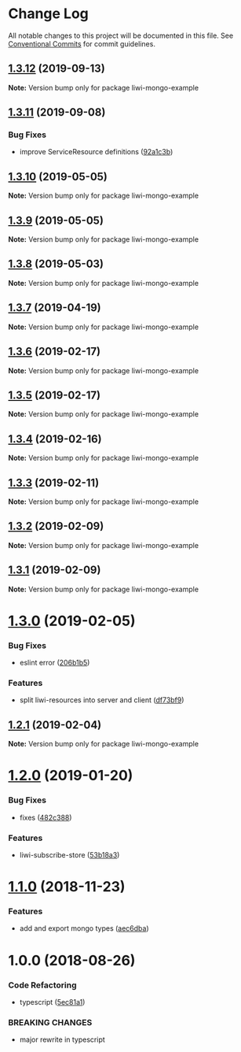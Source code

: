 # Change Log

All notable changes to this project will be documented in this file.
See [Conventional Commits](https://conventionalcommits.org) for commit guidelines.

## [1.3.12](https://github.com/liwijs/liwi/compare/liwi-mongo-example@1.3.11...liwi-mongo-example@1.3.12) (2019-09-13)

**Note:** Version bump only for package liwi-mongo-example





## [1.3.11](https://github.com/liwijs/liwi/compare/liwi-mongo-example@1.3.10...liwi-mongo-example@1.3.11) (2019-09-08)


### Bug Fixes

* improve ServiceResource definitions ([92a1c3b](https://github.com/liwijs/liwi/commit/92a1c3b))





## [1.3.10](https://github.com/liwijs/liwi/compare/liwi-mongo-example@1.3.9...liwi-mongo-example@1.3.10) (2019-05-05)

**Note:** Version bump only for package liwi-mongo-example





## [1.3.9](https://github.com/liwijs/liwi/compare/liwi-mongo-example@1.3.8...liwi-mongo-example@1.3.9) (2019-05-05)

**Note:** Version bump only for package liwi-mongo-example





## [1.3.8](https://github.com/liwijs/liwi/compare/liwi-mongo-example@1.3.7...liwi-mongo-example@1.3.8) (2019-05-03)

**Note:** Version bump only for package liwi-mongo-example





## [1.3.7](https://github.com/liwijs/liwi/compare/liwi-mongo-example@1.3.6...liwi-mongo-example@1.3.7) (2019-04-19)

**Note:** Version bump only for package liwi-mongo-example





## [1.3.6](https://github.com/liwijs/liwi/compare/liwi-mongo-example@1.3.5...liwi-mongo-example@1.3.6) (2019-02-17)

**Note:** Version bump only for package liwi-mongo-example





## [1.3.5](https://github.com/liwijs/liwi/compare/liwi-mongo-example@1.3.4...liwi-mongo-example@1.3.5) (2019-02-17)

**Note:** Version bump only for package liwi-mongo-example





## [1.3.4](https://github.com/liwijs/liwi/compare/liwi-mongo-example@1.3.3...liwi-mongo-example@1.3.4) (2019-02-16)

**Note:** Version bump only for package liwi-mongo-example





## [1.3.3](https://github.com/liwijs/liwi/compare/liwi-mongo-example@1.3.2...liwi-mongo-example@1.3.3) (2019-02-11)

**Note:** Version bump only for package liwi-mongo-example





## [1.3.2](https://github.com/liwijs/liwi/compare/liwi-mongo-example@1.3.1...liwi-mongo-example@1.3.2) (2019-02-09)

**Note:** Version bump only for package liwi-mongo-example





## [1.3.1](https://github.com/liwijs/liwi/compare/liwi-mongo-example@1.3.0...liwi-mongo-example@1.3.1) (2019-02-09)

**Note:** Version bump only for package liwi-mongo-example





# [1.3.0](https://github.com/liwijs/liwi/compare/liwi-mongo-example@1.2.1...liwi-mongo-example@1.3.0) (2019-02-05)


### Bug Fixes

* eslint error ([206b1b5](https://github.com/liwijs/liwi/commit/206b1b5))


### Features

* split liwi-resources into server and client ([df73bf9](https://github.com/liwijs/liwi/commit/df73bf9))





## [1.2.1](https://github.com/liwijs/liwi/compare/liwi-mongo-example@1.2.0...liwi-mongo-example@1.2.1) (2019-02-04)

**Note:** Version bump only for package liwi-mongo-example





# [1.2.0](https://github.com/liwijs/liwi/compare/liwi-mongo-example@1.1.0...liwi-mongo-example@1.2.0) (2019-01-20)


### Bug Fixes

* fixes ([482c388](https://github.com/liwijs/liwi/commit/482c388))


### Features

* liwi-subscribe-store ([53b18a3](https://github.com/liwijs/liwi/commit/53b18a3))





# [1.1.0](https://github.com/liwijs/liwi/compare/liwi-mongo-example@1.0.0...liwi-mongo-example@1.1.0) (2018-11-23)


### Features

* add and export mongo types ([aec6dba](https://github.com/liwijs/liwi/commit/aec6dba))





<a name="1.0.0"></a>
# 1.0.0 (2018-08-26)


### Code Refactoring

* typescript ([5ec81a1](https://github.com/liwijs/liwi/commit/5ec81a1))


### BREAKING CHANGES

* major rewrite in typescript
